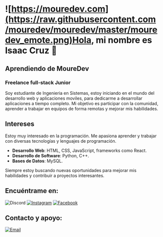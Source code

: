 # ![https://mouredev.com](https://raw.githubusercontent.com/mouredev/mouredev/master/mouredev_emote.png)Hola, mi nombre es Isaac Cruz 👋
## Aprendiendo de MoureDev
### Freelance full-stack Junior 

Soy estudiante de Ingenieria en Sistemas, estoy iniciando en el mundo del desarrollo web y aplicaciones moviles, para dedicarme a desarrollar aplicaciones a tiempo completo.
Mi objetivo es participar con la comunidad, aprender a trabajar en equipos de forma remotas y mejorar mis habilidades.



## Intereses

Estoy muy interesado en la programación. Me apasiona aprender y trabajar con diversas tecnologías y lenguajes de programación.

- **Desarrollo Web**: HTML, CSS, JavaScript, frameworks como React.
- **Desarrollo de Software**: Python, C++.
- **Bases de Datos**: MySQL.

Siempre estoy buscando nuevas oportunidades para mejorar mis habilidades y contribuir a proyectos interesantes.


## Encuéntrame en:

![Discord](https://img.shields.io/badge/Discord-IRCRUZS.-5865F2?style=for-the-badge&logo=discord&logoColor=white&labelColor=101010)
[![Instagram](https://img.shields.io/badge/Instagram-@ircruzs-E4405F?style=for-the-badge&logo=instagram&logoColor=white&labelColor=101010)](https://www.instagram.com/ircruzs/)
[![Facebook](https://img.shields.io/badge/Facebook-ircruzs-1877F2?style=for-the-badge&logo=facebook&logoColor=white&labelColor=101010)](https://www.facebook.com/ircruzs)






## Contacto y apoyo:

[![Email](https://img.shields.io/badge/isaaccruzsierra@gmail.com-email_personal-D14836?style=for-the-badge&logo=gmail&logoColor=white&labelColor=101010)](mailto:isaaccruzsierra@gmail.com)




<br>

